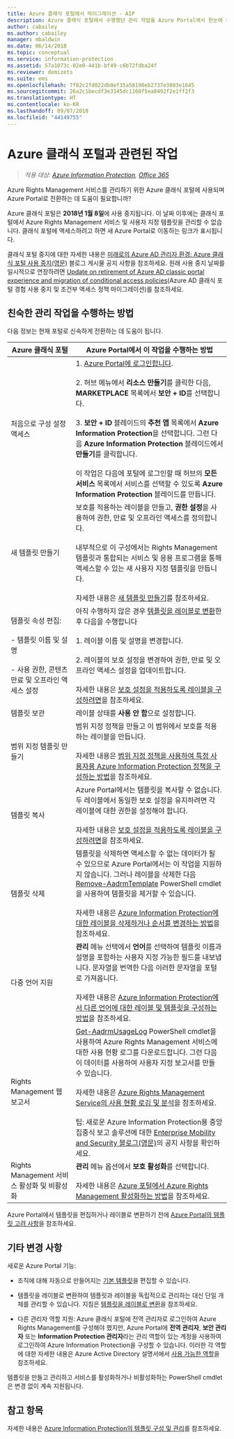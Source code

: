 ```yaml
---
title: Azure 클래식 포털에서 마이그레이션 - AIP
description: Azure 클래식 포털에서 수행했던 관리 작업을 Azure Portal에서 한눈에 볼 수 있습니다.
author: cabailey
ms.author: cabailey
manager: mbaldwin
ms.date: 06/14/2018
ms.topic: conceptual
ms.service: information-protection
ms.assetid: 57a1073c-02e0-441b-bf49-c6b72fdba24f
ms.reviewer: demizets
ms.suite: ems
ms.openlocfilehash: 7f82c2fd022db0ef35a58198eb2737e3803e1645
ms.sourcegitcommit: 26a2c1becdf3e3145dc1168f5ea8492f2e1ff2f3
ms.translationtype: HT
ms.contentlocale: ko-KR
ms.lasthandoff: 09/07/2018
ms.locfileid: "44149755"
---
```

# <a name="tasks-that-you-used-to-do-with-the-azure-classic-portal"></a>Azure 클래식 포털과 관련된 작업

>*적용 대상: [Azure Information Protection](https://azure.microsoft.com/pricing/details/information-protection), [Office 365](http://download.microsoft.com/download/E/C/F/ECF42E71-4EC0-48FF-AA00-577AC14D5B5C/Azure_Information_Protection_licensing_datasheet_EN-US.pdf)*

Azure Rights Management 서비스를 관리하기 위한 Azure 클래식 포털에 사용되며 Azure Portal로 전환하는 데 도움이 필요합니까?

Azure 클래식 포털은 **2018년 1월 8일**에 사용 중지됩니다. 이 날짜 이후에는 클래식 포털에서 Azure Rights Management 서비스 및 사용자 지정 템플릿을 관리할 수 없습니다. 클래식 포털에 액세스하려고 하면 새 Azure Portal로 이동하는 링크가 표시됩니다.

클래식 포털 중지에 대한 자세한 내용은 [미래로의 Azure AD 관리자 환경: Azure 클래식 포털 사용 중지(영문)](https://cloudblogs.microsoft.com/enterprisemobility/2017/09/18/marching-into-the-future-of-the-azure-ad-admin-experience-retiring-the-azure-classic-portal/) 블로그 게시물 공지 사항을 참조하세요. 원래 사용 중지 날짜를 일시적으로 연장하려면 [Update on retirement of Azure AD classic portal experience and migration of conditional access policies](https://cloudblogs.microsoft.com/enterprisemobility/2017/11/29/update-on-retirement-of-azure-ad-classic-portal-experience-and-migration-of-conditional-access-policies/)(Azure AD 클래식 포털 경험 사용 중지 및 조건부 액세스 정책 마이그레이션)를 참조하세요.

## <a name="how-to-do-your-familiar-admin-tasks"></a>친숙한 관리 작업을 수행하는 방법

다음 정보는 현재 포털로 신속하게 전환하는 데 도움이 됩니다.

|Azure 클래식 포털|Azure Portal에서 이 작업을 수행하는 방법
|-----------|--------------------|
|처음으로 구성 설정 액세스|1. [Azure Portal에 로그인합니다](configure-policy.md#signing-in-to-the-azure-portal).<br /><br />2. 허브 메뉴에서 **리소스 만들기**를 클릭한 다음, **MARKETPLACE** 목록에서 **보안 + ID**를 선택합니다.<br /><br />3. **보안 + ID** 블레이드의 **추천 앱** 목록에서 **Azure Information Protection**을 선택합니다. 그런 다음 **Azure Information Protection** 블레이드에서 **만들기**를 클릭합니다.<br /><br />이 작업은 다음에 포털에 로그인할 때 허브의 **모든 서비스** 목록에서 서비스를 선택할 수 있도록 **Azure Information Protection** 블레이드를 만듭니다.
|새 템플릿 만들기|보호를 적용하는 레이블을 만들고, **권한 설정**을 사용하여 권한, 만료 및 오프라인 액세스를 정의합니다. <br /><br />내부적으로 이 구성에서는 Rights Management 템플릿과 통합되는 서비스 및 응용 프로그램을 통해 액세스할 수 있는 새 사용자 지정 템플릿을 만듭니다.<br /><br />자세한 내용은 [새 템플릿 만들기](configure-policy-templates.md#to-create-a-new-template)를 참조하세요.
|템플릿 속성 편집: <br /><br />- 템플릿 이름 및 설명<br /><br />- 사용 권한, 콘텐츠 만료 및 오프라인 액세스 설정|아직 수행하지 않은 경우 [템플릿을 레이블로 변환](configure-policy-templates.md#to-convert-templates-to-labels)한 후 다음을 수행합니다<br /><br />1. 레이블 이름 및 설명을 변경합니다.<br /><br />2. 레이블의 보호 설정을 변경하여 권한, 만료 및 오프라인 액세스 설정을 업데이트합니다.<br /><br />자세한 내용은 [보호 설정을 적용하도록 레이블을 구성하려면](configure-policy-protection.md#to-configure-a-label-for-protection-settings)을 참조하세요.
|템플릿 보관|레이블 상태를 **사용 안 함**으로 설정합니다.
|범위 지정 템플릿 만들기|범위 지정 정책을 만들고 이 범위에서 보호를 적용하는 레이블을 만듭니다. <br /><br />자세한 내용은 [범위 지정 정책을 사용하여 특정 사용자용 Azure Information Protection 정책을 구성하는 방법](configure-policy-scope.md)을 참조하세요.
|템플릿 복사|Azure Portal에서는 템플릿을 복사할 수 없습니다. 두 레이블에서 동일한 보호 설정을 유지하려면 각 레이블에 대한 권한을 설정해야 합니다. <br /><br />자세한 내용은 [보호 설정을 적용하도록 레이블을 구성하려면](configure-policy-protection.md#to-configure-a-label-for-protection-settings)을 참조하세요.
|템플릿 삭제|템플릿을 삭제하면 액세스할 수 없는 데이터가 될 수 있으므로 Azure Portal에서는 이 작업을 지원하지 않습니다. 그러나 레이블을 삭제한 다음 [Remove-AadrmTemplate](/powershell/module/aadrm/remove-aadrmtemplate) PowerShell cmdlet을 사용하여 템플릿을 제거할 수 있습니다. <br /><br />자세한 내용은 [Azure Information Protection에 대한 레이블을 삭제하거나 순서를 변경하는 방법](configure-policy-delete-reorder.md)을 참조하세요.
|다중 언어 지원|**관리** 메뉴 선택에서 **언어**를 선택하여 템플릿 이름과 설명을 포함하는 사용자 지정 가능한 필드를 내보냅니다. 문자열을 번역한 다음 이러한 문자열을 포털로 가져옵니다. <br /><br />자세한 내용은 [Azure Information Protection에서 다른 언어에 대한 레이블 및 템플릿을 구성하는 방법](configure-policy-languages.md)을 참조하세요.
|Rights Management 웹 보고서|[Get-AadrmUsageLog](/powershell/module/aadrm/Get-AadrmUsageLog) PowerShell cmdlet을 사용하여 Azure Rights Management 서비스에 대한 사용 현황 로그를 다운로드합니다. 그런 다음 이 데이터를 사용하여 사용자 지정 보고서를 만들 수 있습니다. <br /><br />자세한 내용은 [Azure Rights Management Service의 사용 현황 로깅 및 분석](log-analyze-usage.md)을 참조하세요.<br /><br />팁: 새로운 Azure Information Protection용 중앙 집중식 보고 솔루션에 대한 [Enterprise Mobility and Security 블로그(영문)](https://cloudblogs.microsoft.com/enterprisemobility/?product=azure-information-protection)의 공지 사항을 확인하세요.
|Rights Management 서비스 활성화 및 비활성화|**관리** 메뉴 옵션에서 **보호 활성화**를 선택합니다.<br /><br />자세한 내용은 [Azure 포털에서 Azure Rights Management 활성화하는 방법](activate-azure.md)을 참조하세요.

Azure Portal에서 템플릿을 편집하거나 레이블로 변환하기 전에 [Azure Portal의 템플릿 고려 사항](configure-policy-templates.md#considerations-for-templates-in-the-azure-portal)을 참조하세요.


## <a name="what-else-has-changed"></a>기타 변경 사항

새로운 Azure Portal 기능:

- 조직에 대해 자동으로 만들어지는 [기본 템플릿](configure-policy-templates.md#default-templates)을 편집할 수 있습니다.

- 템플릿을 레이블로 변환하여 템플릿과 레이블을 독립적으로 관리하는 대신 단일 개체를 관리할 수 있습니다. 지침은 [템플릿을 레이블로 변환](configure-policy-templates.md#to-convert-templates-to-labels)을 참조하세요.

- 다른 관리자 역할 지원: Azure 클래식 포털에 전역 관리자로 로그인하여 Azure Rights Management를 구성해야 했지만, Azure Portal에 **전역 관리자**, **보안 관리자** 또는 **Information Protection 관리자**라는 관리 역할이 있는 계정을 사용하여 로그인하여 Azure Information Protection을 구성할 수 있습니다. 이러한 각 역할에 대한 자세한 내용은 Azure Active Directory 설명서에서 [사용 가능한 역할](/azure/active-directory/active-directory-assign-admin-roles-azure-portal#available-roles)을 참조하세요.

템플릿을 만들고 관리하고 서비스를 활성화하거나 비활성화하는 PowerShell cmdlet은 변경 없이 계속 지원됩니다.

## <a name="see-also"></a>참고 항목
자세한 내용은 [Azure Information Protection의 템플릿 구성 및 관리](configure-policy-templates.md)를 참조하세요.

